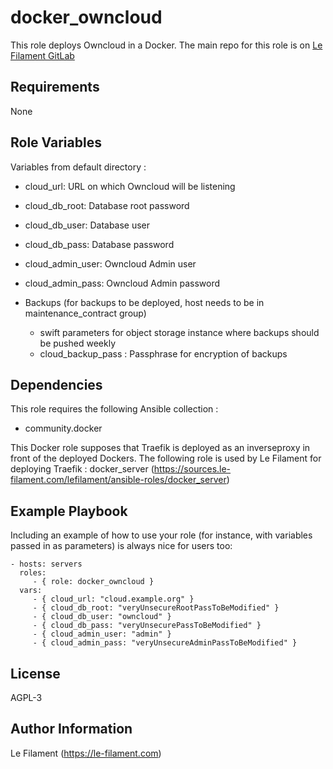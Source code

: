 docker_owncloud
===============

This role deploys Owncloud in a Docker.
The main repo for this role is on [Le Filament GitLab](https://sources.le-filament.com/lefilament/ansible-roles/docker_owncloud.git)

Requirements
------------

None

Role Variables
--------------

Variables from default directory :
* cloud_url: URL on which Owncloud will be listening
* cloud_db_root: Database root password
* cloud_db_user: Database user
* cloud_db_pass: Database password
* cloud_admin_user: Owncloud Admin user
* cloud_admin_pass: Owncloud Admin password

* Backups (for backups to be deployed, host needs to be in maintenance_contract group)
  * swift parameters for object storage instance where backups should be pushed weekly
  * cloud_backup_pass : Passphrase for encryption of backups

Dependencies
------------

This role requires the following Ansible collection :
* community.docker

This Docker role supposes that Traefik is deployed as an inverseproxy in front of the deployed Dockers.
The following role is used by Le Filament for deploying Traefik : docker_server (https://sources.le-filament.com/lefilament/ansible-roles/docker_server)

Example Playbook
----------------

Including an example of how to use your role (for instance, with variables passed in as parameters) is always nice for users too:

    - hosts: servers
      roles:
         - { role: docker_owncloud }
      vars:
         - { cloud_url: "cloud.example.org" }
         - { cloud_db_root: "veryUnsecureRootPassToBeModified" }
         - { cloud_db_user: "owncloud" }
         - { cloud_db_pass: "veryUnsecurePassToBeModified" }
         - { cloud_admin_user: "admin" }
         - { cloud_admin_pass: "veryUnsecureAdminPassToBeModified" }

License
-------

AGPL-3

Author Information
------------------

Le Filament (https://le-filament.com)
